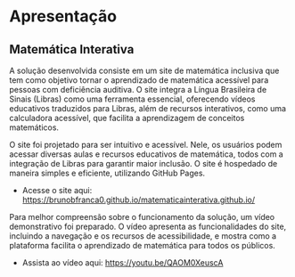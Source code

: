 # Apresentação
## Matemática Interativa

A solução desenvolvida consiste em um site de matemática inclusiva que tem como objetivo tornar o aprendizado de matemática acessível para pessoas com deficiência auditiva. O site integra a Língua Brasileira de Sinais (Libras) como uma ferramenta essencial, oferecendo vídeos educativos traduzidos para Libras, além de recursos interativos, como uma calculadora acessível, que facilita a aprendizagem de conceitos matemáticos.

O site foi projetado para ser intuitivo e acessível. Nele, os usuários podem acessar diversas aulas e recursos educativos de matemática, todos com a integração de Libras para garantir maior inclusão. O site é hospedado de maneira simples e eficiente, utilizando GitHub Pages.

- Acesse o site aqui: https://brunobfranca0.github.io/matematicainterativa.github.io/

  
Para melhor compreensão sobre o funcionamento da solução, um vídeo demonstrativo foi preparado. O vídeo apresenta as funcionalidades do site, incluindo a navegação e os recursos de acessibilidade, e mostra como a plataforma facilita o aprendizado de matemática para todos os públicos.

- Assista ao vídeo aqui: https://youtu.be/QAOM0XeuscA
